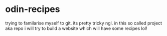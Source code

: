 # odin-recipes
trying to familarise myself to git. its pretty tricky ngl. in this so called project aka repo i will try to build a website which will have some recipes lol! 